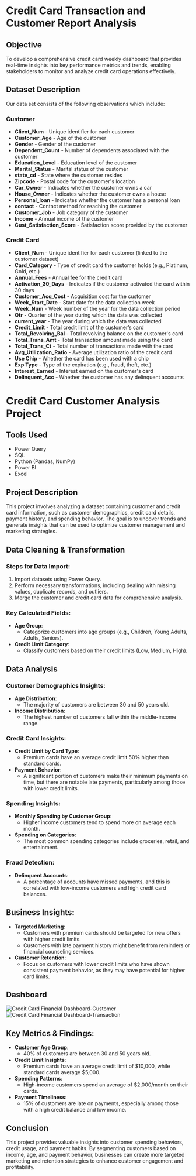 # Credit Card Transaction and Customer Report Analysis

## Objective
To develop a comprehensive credit card weekly dashboard that provides real-time insights into key performance metrics and trends, enabling stakeholders to monitor and analyze credit card operations effectively.

## Dataset Description
Our data set consists of the following observations which include:

### Customer
- **Client_Num** - Unique identifier for each customer
- **Customer_Age** - Age of the customer
- **Gender** - Gender of the customer
- **Dependent_Count** - Number of dependents associated with the customer
- **Education_Level** - Education level of the customer
- **Marital_Status** - Marital status of the customer
- **state_cd** - State where the customer resides
- **Zipcode** - Postal code for the customer's location
- **Car_Owner** - Indicates whether the customer owns a car
- **House_Owner** - Indicates whether the customer owns a house
- **Personal_loan** - Indicates whether the customer has a personal loan
- **contact** - Contact method for reaching the customer
- **Customer_Job** - Job category of the customer
- **Income** - Annual income of the customer
- **Cust_Satisfaction_Score** - Satisfaction score provided by the customer

### Credit Card
- **Client_Num** - Unique identifier for each customer (linked to the customer dataset)
- **Card_Category** - Type of credit card the customer holds (e.g., Platinum, Gold, etc.)
- **Annual_Fees** - Annual fee for the credit card
- **Activation_30_Days** - Indicates if the customer activated the card within 30 days
- **Customer_Acq_Cost** - Acquisition cost for the customer
- **Week_Start_Date** - Start date for the data collection week
- **Week_Num** - Week number of the year for the data collection period
- **Qtr** - Quarter of the year during which the data was collected
- **current_year** - The year during which the data was collected
- **Credit_Limit** - Total credit limit of the customer’s card
- **Total_Revolving_Bal** - Total revolving balance on the customer's card
- **Total_Trans_Amt** - Total transaction amount made using the card
- **Total_Trans_Ct** - Total number of transactions made with the card
- **Avg_Utilization_Ratio** - Average utilization ratio of the credit card
- **Use Chip** - Whether the card has been used with a chip
- **Exp Type** - Type of the expiration (e.g., fraud, theft, etc.)
- **Interest_Earned** - Interest earned on the customer's card
- **Delinquent_Acc** - Whether the customer has any delinquent accounts

# Credit Card Customer Analysis Project

## Tools Used
- Power Query
- SQL
- Python (Pandas, NumPy)
- Power BI
- Excel

## Project Description
This project involves analyzing a dataset containing customer and credit card information, such as customer demographics, credit card details, payment history, and spending behavior. The goal is to uncover trends and generate insights that can be used to optimize customer management and marketing strategies.

## Data Cleaning & Transformation
### Steps for Data Import:
1. Import datasets using Power Query.
2. Perform necessary transformations, including dealing with missing values, duplicate records, and outliers.
3. Merge the customer and credit card data for comprehensive analysis.

### Key Calculated Fields:
- **Age Group**:
    - Categorize customers into age groups (e.g., Children, Young Adults, Adults, Seniors).
- **Credit Limit Category**:
    - Classify customers based on their credit limits (Low, Medium, High).

## Data Analysis

### Customer Demographics Insights:
- **Age Distribution**:
    - The majority of customers are between 30 and 50 years old.
- **Income Distribution**:
    - The highest number of customers fall within the middle-income range.

### Credit Card Insights:
- **Credit Limit by Card Type**:
    - Premium cards have an average credit limit 50% higher than standard cards.
- **Payment Behavior**:
    - A significant portion of customers make their minimum payments on time, but there are notable late payments, particularly among those with lower credit limits.

### Spending Insights:
- **Monthly Spending by Customer Group**:
    - Higher income customers tend to spend more on average each month.
- **Spending on Categories**:
    - The most common spending categories include groceries, retail, and entertainment.

### Fraud Detection:
- **Delinquent Accounts**:
    - A percentage of accounts have missed payments, and this is correlated with low-income customers and high credit card balances.

## Business Insights:
- **Targeted Marketing**:
    - Customers with premium cards should be targeted for new offers with higher credit limits.
    - Customers with late payment history might benefit from reminders or financial counseling services.
- **Customer Retention**:
    - Focus on customers with lower credit limits who have shown consistent payment behavior, as they may have potential for higher card limits.

## Dashboard
![Credit Card Financial Dashboard-Customer](https://github.com/user-attachments/assets/19a359fd-5d9b-49fa-9613-9a7a0cacb7c1)
![Credit Card Financial Dashboard-Transaction](https://github.com/user-attachments/assets/ce072551-474c-4f94-a397-1264370c35fd)


## Key Metrics & Findings:
- **Customer Age Group**:
    - 40% of customers are between 30 and 50 years old.
- **Credit Limit Insights**:
    - Premium cards have an average credit limit of $10,000, while standard cards average $5,000.
- **Spending Patterns**:
    - High-income customers spend an average of $2,000/month on their cards.
- **Payment Timeliness**:
    - 15% of customers are late on payments, especially among those with a high credit balance and low income.

## Conclusion
This project provides valuable insights into customer spending behaviors, credit usage, and payment habits. By segmenting customers based on income, age, and payment behavior, businesses can create more targeted marketing and retention strategies to enhance customer engagement and profitability.
		

